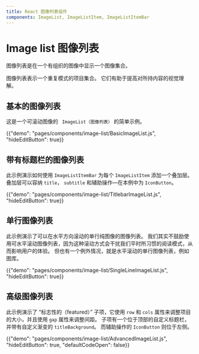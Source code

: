 ```yaml
---
title: React 图像列表组件
components: ImageList, ImageListItem, ImageListItemBar
---
```


# Image list 图像列表

<p class="description">图像列表是在一个有组织的图像中显示一个图像集合。</p>

图像列表表示一个重复模式的项目集合。 它们有助于提高对所持内容的视觉理解。

## 基本的图像列表

这是一个可滚动图像的 ` ImageList（图像列表）` 的简单示例。

{{"demo": "pages/components/image-list/BasicImageList.js", "hideEditButton": true}}

## 带有标题栏的图像列表

此示例演示如何使用 `ImageListItemBar` 为每个 `ImageListItem` 添加一个叠加层。 叠加层可以容纳 `title`， `subtitle` 和辅助操作—在本例中为 `IconButton`。

{{"demo": "pages/components/image-list/TitlebarImageList.js", "hideEditButton": true}}

## 单行图像列表

此示例演示了可以在水平方向滚动的单行纯图像的图像列表。 我们其实不鼓励使用可水平滚动图像列表，因为这种滚动方式会干扰我们平时所习惯的阅读模式，从而影响用户的体验。 但也有一个例外情况，就是水平滚动的单行图像列表，例如图库。

{{"demo": "pages/components/image-list/SingleLineImageList.js", "hideEditButton": true}}

## 高级图像列表

此示例演示了 “标志性的（featured）” 子项，它使用 `row` 和 `cols` 属性来调整项目的大小，并且使用 `gap`  属性来调整间距。 子项有一个位于顶部的自定义标题栏，并带有自定义渐变的 `titleBackground`。 而辅助操作的 `IconButton` 则位于左侧。

{{"demo": "pages/components/image-list/AdvancedImageList.js", "hideEditButton": true, "defaultCodeOpen": false}}

